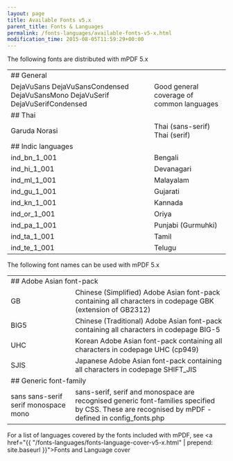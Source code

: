 ```yaml
---
layout: page
title: Available Fonts v5.x
parent_title: Fonts & Languages
permalink: /fonts-languages/available-fonts-v5-x.html
modification_time: 2015-08-05T11:59:29+00:00
---
```


The following fonts are distributed with mPDF 5.x

<table class="table">
    <tbody>
        <tr>
            <td colspan="2">
                ## General
            </td>
        </tr>
        <tr>
            <td>
                DejaVuSans DejaVuSansCondensed DejaVuSansMono DejaVuSerif DejaVuSerifCondensed
            </td>
            <td>Good general coverage of common languages</td>
        </tr>
        <tr>
            <td colspan="2">
                ## Thai
            </td>
        </tr>
        <tr>
            <td>
                Garuda Norasi
            </td>
            <td>
                Thai (sans-serif) Thai (serif)
            </td>
        </tr>
        <tr>
            <td colspan="2">
                ## Indic languages
            </td>
        </tr>
        <tr>
            <td>ind_bn_1_001</td>
            <td>Bengali</td>
        </tr>
        <tr>
            <td>ind_hi_1_001</td>
            <td>Devanagari</td>
        </tr>
        <tr>
            <td>ind_ml_1_001</td>
            <td>Malayalam</td>
        </tr>
        <tr>
            <td>ind_gu_1_001</td>
            <td>Gujarati</td>
        </tr>
        <tr>
            <td>ind_kn_1_001</td>
            <td>Kannada</td>
        </tr>
        <tr>
            <td>ind_or_1_001</td>
            <td>Oriya</td>
        </tr>
        <tr>
            <td>ind_pa_1_001</td>
            <td>Punjabi (Gurmuhki)</td>
        </tr>
        <tr>
            <td>ind_ta_1_001</td>
            <td>Tamil</td>
        </tr>
        <tr>
            <td>ind_te_1_001</td>
            <td>Telugu</td>
        </tr>
    </tbody>
</table>

The following font names can be used with mPDF 5.x

<table class="table">
    <tbody>
        <tr>
            <td colspan="2">
                ## Adobe Asian font-pack
            </td>
        </tr>
        <tr>
            <td>
                GB
            </td>
            <td>Chinese (Simplified) Adobe Asian font-pack containing all characters in codepage GBK (extension of GB2312)</td>
        </tr>
        <tr>
            <td>BIG5</td>
            <td>Chinese (Traditional) Adobe Asian font-pack containing all characters in codepage BIG-5</td>
        </tr>
        <tr>
            <td>UHC</td>
            <td>Korean Adobe Asian font-pack containing all characters in codepage UHC (cp949)</td>
        </tr>
        <tr>
            <td>SJIS</td>
            <td>Japanese Adobe Asian font-pack containing all characters in codepage SHIFT_JIS</td>
        </tr>
        <tr>
            <td colspan="2">
                ## Generic font-family
            </td>
        </tr>
        <tr>
            <td>
                sans sans-serif serif monospace mono
            </td>
            <td>
                sans-serif, serif and monospace are recognised generic font-families specified by CSS. 
                These are recognised by mPDF - defined in <span class="filename">config_fonts.php</span>
            </td>
        </tr>
    </tbody>
</table>


For a list of languages covered by the fonts included with mPDF, see 
<a href="{{ "/fonts-languages/fonts-language-cover-v5-x.html" | prepend: site.baseurl }}">Fonts and Language cover</a>

